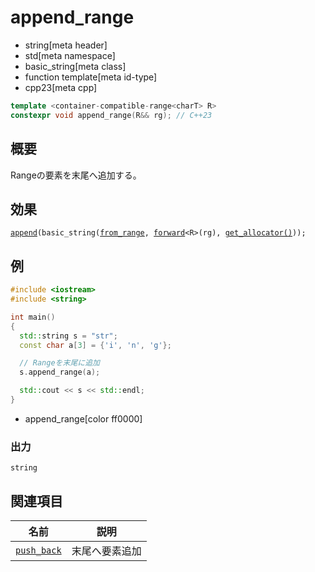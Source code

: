 # append_range
* string[meta header]
* std[meta namespace]
* basic_string[meta class]
* function template[meta id-type]
* cpp23[meta cpp]

```cpp
template <container-compatible-range<charT> R>
constexpr void append_range(R&& rg); // C++23
```

## 概要
Rangeの要素を末尾へ追加する。


## 効果
[`append`](append.md)`(basic_string(`[`from_range`](../../ranges/from_range_t.md)`, `[`forward`](../../utility/forward.md)`<R>(rg), `[`get_allocator()`](get_allocator.md)`));`


## 例
```cpp example
#include <iostream>
#include <string>

int main()
{
  std::string s = "str";
  const char a[3] = {'i', 'n', 'g'};

  // Rangeを末尾に追加
  s.append_range(a);

  std::cout << s << std::endl;
}
```
* append_range[color ff0000]

### 出力
```
string
```


## 関連項目

| 名前                                      | 説明                  |
|-------------------------------------------|----------------------|
| [`push_back`](push_back.md)               | 末尾へ要素追加         |
